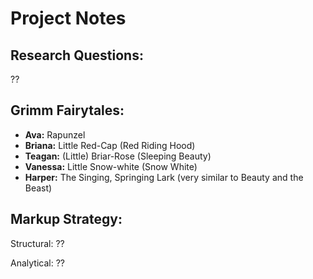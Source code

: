 # Project Notes
## Research Questions:
??
## Grimm Fairytales:
- **Ava:** Rapunzel
- **Briana:** Little Red-Cap (Red Riding Hood)
- **Teagan:** (Little) Briar-Rose (Sleeping Beauty)
- **Vanessa:** Little Snow-white (Snow White)
- **Harper:** The Singing, Springing Lark (very similar to Beauty and the Beast)
## Markup Strategy:
Structural: ??


Analytical: ??
